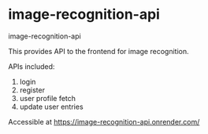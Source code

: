 # image-recognition-api
image-recognition-api

This provides API to the frontend for image recognition.

APIs included:
1. login
2. register
3. user profile fetch
4. update user entries

Accessible at https://image-recognition-api.onrender.com/
